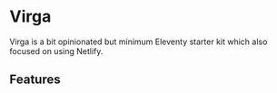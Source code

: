 # Virga

Virga is a bit opinionated but minimum Eleventy starter kit which also focused on using Netlify.

## Features

